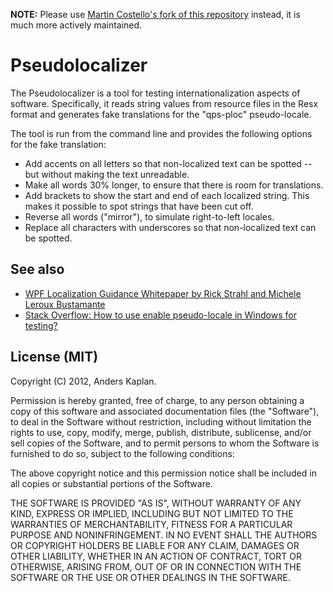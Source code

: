**NOTE:** Please use [Martin Costello's fork of this repository](https://github.com/martincostello/Pseudolocalizer) instead, it is much more actively maintained.


Pseudolocalizer
===============
The Pseudolocalizer is a tool for testing internationalization aspects of software. Specifically, it reads string values from resource files in the Resx format and generates fake translations for the "qps-ploc" pseudo-locale.

The tool is run from the command line and provides the following options for the fake translation:

- Add accents on all letters so that non-localized text can be spotted -- but without making the text unreadable.
- Make all words 30% longer, to ensure that there is room for translations.
- Add brackets to show the start and end of each localized string.
  This makes it possible to spot strings that have been cut off.
- Reverse all words ("mirror"), to simulate right-to-left locales.
- Replace all characters with underscores so that non-localized text can be spotted.

See also
--------
- [WPF Localization Guidance Whitepaper by Rick Strahl and Michele Leroux Bustamante](http://wpflocalization.codeplex.com/releases/view/29389)
- [Stack Overflow: How to use enable pseudo-locale in Windows for testing?](http://stackoverflow.com/questions/7042920/how-to-use-enable-pseudo-locale-in-windows-for-testing/)

License (MIT)
-------------
Copyright (C) 2012, Anders Kaplan.

Permission is hereby granted, free of charge, to any person obtaining a copy of this software and associated documentation files (the "Software"), to deal in the Software without restriction, 
including without limitation the rights to use, copy, modify, merge, publish, distribute, sublicense, and/or sell copies of the Software, and to permit persons to whom the Software is furnished 
to do so, subject to the following conditions:

The above copyright notice and this permission notice shall be included in all copies or substantial portions of the Software.

THE SOFTWARE IS PROVIDED "AS IS", WITHOUT WARRANTY OF ANY KIND, EXPRESS OR IMPLIED, INCLUDING BUT NOT LIMITED TO THE WARRANTIES OF MERCHANTABILITY, FITNESS FOR A PARTICULAR PURPOSE AND NONINFRINGEMENT. 
IN NO EVENT SHALL THE AUTHORS OR COPYRIGHT HOLDERS BE LIABLE FOR ANY CLAIM, DAMAGES OR OTHER LIABILITY, WHETHER IN AN ACTION OF CONTRACT, TORT OR OTHERWISE, ARISING FROM, OUT OF OR IN CONNECTION WITH 
THE SOFTWARE OR THE USE OR OTHER DEALINGS IN THE SOFTWARE.
